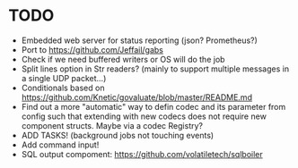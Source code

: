 # TODO

-   Embedded web server for status reporting (json? Prometheus?)
-   Port to https://github.com/Jeffail/gabs
-   Check if we need buffered writers or OS will do the job
-   Split lines option in Str readers? (mainly to support multiple messages in a
    single UDP packet...)
-   Conditionals based on https://github.com/Knetic/govaluate/blob/master/README.md
-   Find out a more "automatic" way to defin codec and its parameter from config
    such that extending with new codecs does not require new component structs.
    Maybe via a codec Registry?
-   ADD TASKS! (background jobs not touching events)
-   Add command input!
-   SQL output compoment: https://github.com/volatiletech/sqlboiler
